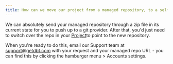 ```yaml
---
title: How can we move our project from a managed repository, to a self-hosted repository? 
---
```


We can absolutely send your managed repository through a zip file in its current state for you to push up to a git provider. After that, you'd just need to switch over the repo in your [Project](https://docs.getdbt.com/docs/dbt-cloud/cloud-configuring-dbt-cloud/cloud-import-a-project-by-git-url)to point to the new repository.

When you're ready to do this, email our Support team at support@getdbt.com with your request and your managed repo URL - you can find this by clicking the hamburger menu > Accounts settings.

</File>


